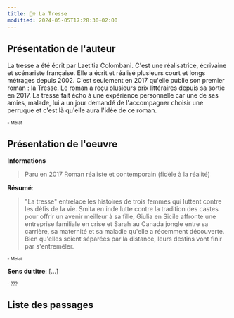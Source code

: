 ```yaml
---
title: 💇‍♀️ La Tresse
modified: 2024-05-05T17:28:30+02:00
---
```

## Présentation de l'auteur

La tresse a été écrit par Laetitia Colombani. C'est une réalisatrice, écrivaine et scénariste française. Elle a écrit et réalisé plusieurs court et longs métrages depuis 2002. C'est seulement en 2017 qu'elle publie son premier roman : la Tresse. Le roman a reçu plusieurs prix littéraires depuis sa sortie en 2017. La tresse fait écho à une expérience personnelle car une de ses amies, malade, lui a un jour demandé de l'accompagner choisir une perruque et c'est là qu'elle aura l'idée de ce roman.
<p style="font-size: 10px">- Melat</p>

## Présentation de l'oeuvre

**Informations**
>	 Paru en 2017
>	 Roman réaliste et contemporain (fidèle à la réalité)

**Résumé**:
> "La tresse" entrelace les histoires de trois femmes qui luttent contre les défis de la vie. Smita en inde lutte contre la tradition des castes pour offrir un avenir meilleur à sa fille, Giulia en Sicile affronte une entreprise familiale en crise et Sarah au Canada jongle entre sa carrière, sa maternité et sa maladie qu'elle a récemment découverte. Bien qu'elles soient séparées par la distance, leurs destins vont finir par s'entremêler.
<p style="font-size: 10px">- Melat</p>

**Sens du titre**: [...]
<p style="font-size: 10px">- ???</p>

## Liste des passages